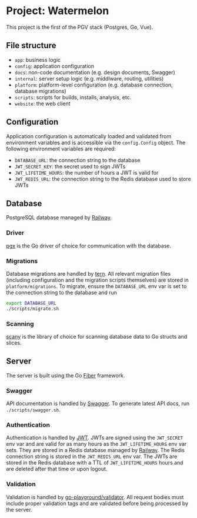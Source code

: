 # Project: Watermelon

This project is the first of the PGV stack (Postgres, Go, Vue).

## File structure

- `app`: business logic
- `config`: application configuration
- `docs`: non-code documentation (e.g. design documents, Swagger)
- `internal`: server setup logic (e.g. middlware, routing, utilities)
- `platform`: platform-level configuration (e.g. database connection, database migrations)
- `scripts`: scripts for builds, installs, analysis, etc.
- `website`: the web client

## Configuration

Application configuration is automatically loaded and validated from environment variables and is accessible via the `config.Config` object. The following environment variables are required:
- `DATABASE_URL`: the connection string to the database
- `JWT_SECRET_KEY`: the secret used to sign JWTs
- `JWT_LIFETIME_HOURS`: the number of hours a JWT is valid for
- `JWT_REDIS_URL`: the connection string to the Redis database used to store JWTs

## Database

PostgreSQL database managed by [Railway](https://railway.app/).

### Driver

[pgx](https://github.com/jackc/pgx) is the Go driver of choice for communication with the database.

### Migrations

Database migrations are handled by [tern](https://github.com/jackc/tern). All relevant migration files (including configuration and the migration scripts themselves) are stored in `platform/migrations`. To migrate, ensure the `DATABASE_URL` env var is set to the connection string to the database and run

```sh
export DATABASE_URL
./scripts/migrate.sh
```

### Scanning

[scany](https://github.com/georgysavva/scany) is the library of choice for scanning database data to Go structs and slices.

## Server

The server is built using the Go [Fiber](https://github.com/gofiber/fiber) framework.

### Swagger

API documentation is handled by [Swagger](https://github.com/gofiber/swagger). To generate latest API docs, run `./scripts/swagger.sh`.

### Authentication

Authentication is handled by [JWT](https://github.com/gofiber/contrib/tree/master/middleware/jwt). JWTs are signed using the `JWT_SECRET` env var and are valid for as many hours as the `JWT_LIFETIME_HOURS` env var sets. They are stored in a Redis database managed by [Railway](https://railway.app/). The Redis connection string is stored in the `JWT_REDIS_URL` env var. The JWTs are stored in the Redis database with a TTL of `JWT_LIFETIME_HOURS` hours and are deleted after that time or upon logout.

### Validation

Validation is handled by [go-playground/validator](https://github.com/go-playground/validator). All request bodies must include proper validation tags and are validated before being processed by the server.

